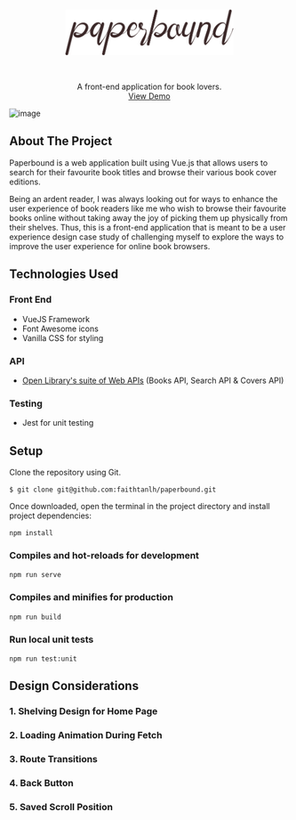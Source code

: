 <br />
<p align="center">
  <img src="src/assets/logo.png?raw=true" width="60%"/>
</p>
<br />
<p align="center">
  A front-end application for book lovers.
  <br />
  <a href="https://paperbound.netlify.app/">View Demo</a>
</p>

![image](https://user-images.githubusercontent.com/99934770/217256858-43081089-97e9-4fcb-b303-ab6ca3bd832e.png)


## About The Project

Paperbound is a web application built using Vue.js that allows users to search for their favourite book titles and browse their various book cover editions. 

Being an ardent reader, I was always looking out for ways to enhance the user experience of book readers like me who wish to browse their favourite books online without taking away the joy of picking them up physically from their shelves. Thus, this is a front-end application that is meant to be a user experience design case study of challenging myself to explore the ways to improve the user experience for online book browsers.

## Technologies Used

### Front End
* VueJS Framework
* Font Awesome icons
* Vanilla CSS for styling

### API
* <a href="https://openlibrary.org/developers/api">Open Library's suite of Web APIs</a> (Books API, Search API & Covers API) 

### Testing
* Jest for unit testing

## Setup

Clone the repository using Git.
```
$ git clone git@github.com:faithtanlh/paperbound.git
```
Once downloaded, open the terminal in the project directory and install project dependencies:
```
npm install
```

### Compiles and hot-reloads for development
```
npm run serve
```

### Compiles and minifies for production
```
npm run build
```

### Run local unit tests
```
npm run test:unit
```  

## Design Considerations

### 1. Shelving Design for Home Page

### 2. Loading Animation During Fetch

### 3. Route Transitions

### 4. Back Button 

### 5. Saved Scroll Position
